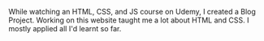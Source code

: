 While watching an HTML, CSS, and JS course on Udemy, I created a Blog Project. Working on this website taught me a lot about HTML and CSS. I mostly applied all I'd learnt so far. 
 
 
